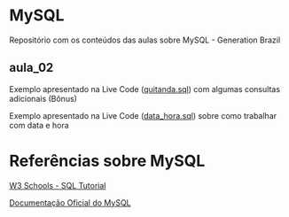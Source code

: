 # MySQL
Repositório com os conteúdos das aulas sobre MySQL - Generation Brazil

## aula_02
Exemplo apresentado na Live Code (<a href="https://github.com/rafaelq80/MySQL/blob/main/aula_02/quitanda.sql" target="_blank">quitanda.sql</a>) com algumas consultas adicionais (Bônus)

Exemplo apresentado na Live Code (<a href="https://github.com/rafaelq80/MySQL/blob/main/aula_02/data_hora.sql" target="_blank">data_hora.sql</a>) sobre como trabalhar com data e hora

<!--

## exemplo_aula_03

Exemplo + DER para a live code da aula 03 <br />
Consultas realizadas na Live Code (db_cidade_das_carnes) com algunas consultas adicionais (Bônus)<br />
Resolução do exercício 01 da lista 03

## outros_exemplos
Exemplo - Utilização do Auto relacionamento <br />
Exemplo - Trabalhando com Data e Hora

-->

# Referências sobre MySQL

<a href="https://www.w3schools.com/sql/default.Asp" target="_blank">W3 Schools - SQL Tutorial</a>

<a href="https://dev.mysql.com/doc/refman/8.0/en/" target="_blank">Documentação Oficial do MySQL</a>

